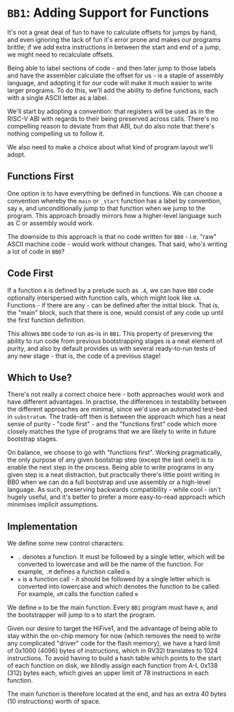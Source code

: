 # `BB1`: Adding Support for Functions

It's not a great deal of fun to have to calculate offsets for jumps by hand, and even ignoring the lack of fun it's error prone and makes our programs brittle; if we add extra instructions in between the start and end of a jump, we might need to recalculate offsets.

Being able to label sections of code - and then later jump to those labels and have the assembler calculate the offset for us - is a staple of assembly language, and adopting it for our code will make it much easier to write larger programs. To do this, we'll add the ability to define functions, each with a single ASCII letter as a label.

We'll start by adopting a convention: that registers will be used as in the RISC-V ABI with regards to their being preserved across calls. There's no compelling reason to deviate from that ABI, but do also note that there's nothing compelling us to follow it.

We also need to make a choice about what kind of program layout we'll adopt.

## Functions First

One option is to have everything be defined in functions. We can choose a convention whereby the `main` or `_start` function has a label by convention, say `m`, and unconditionally jump to that function when we jump to the program. This approach broadly mirrors how a higher-level language such as C or assembly would work.

The downside to this approach is that no code written for `BB0` - i.e. "raw" ASCII machine code - would work without changes. That said, who's writing a lot of code in `BB0`?

## Code First

If a function `A` is defined by a prelude such as `.A`, we can have `BB0` code optionally interspersed with function calls, which might look like `xA`. Functions - if there are any - can be defined after the initial block. That is, the "main" block, such that there is one, would consist of any code up until the first function definition.

This allows `BB0` code to run as-is in `BB1`. This property of preserving the ability to run code from previous bootstrapping stages is a neat element of purity, and also by default provides us with several ready-to-run tests of any new stage - that is, the code of a previous stage!

## Which to Use?

There's not really a correct choice here - both approaches would work and have different advantages. In practise, the differences in testability between the different approaches are minimal, since we'd use an automated test-bed in `substratum`. The trade-off then is between the approach which has a neat sense of purity - "code first" - and the "functions first" code which more closely matches the type of programs that we are likely to write in future bootstrap stages.

On balance, we choose to go with "functions first". Working pragmatically, the only purpose of any given bootstrap step (except the last one!) is to enable the next step in the process. Being able to write programs in any given step is a neat distraction, but practically there's little point writing in BB0 when we can do a full bootstrap and use assembly or a high-level language. As such, preserving backwards compatibility - while cool - isn't hugely useful, and it's better to prefer a more easy-to-read approach which minimises implicit assumptions.

## Implementation

We define some new control characters:

- `.` denotes a function. It must be followed by a single letter, which will be converted to lowercase and will be the name of the function. For example, `.M` defines a function called `m`.
- `x` is a function call - it should be followed by a single letter which is converted into lowercase and which denotes the function to be called. For example, `xM` calls the function called `m`

We define `m` to be the main function. Every `BB1` program must have `m`, and the bootstrapper will jump to `m` to start the program.

Given our desire to target the HiFive1, and the advantage of being able to stay within the on-chip memory for now (which removes the need to write any complicated "driver" code for the flash memory), we have a hard limit of 0x1000 (4096) bytes of instructions, which in RV32I translates to 1024 instructions. To avoid having to build a hash table which points to the start of each function on disk, we blindly assign each function from A-L 0x138 (312) bytes each, which gives an upper limit of 78 instructions in each function.

The main function is therefore located at the end, and has an extra 40 bytes (10 instructions) worth of space.
